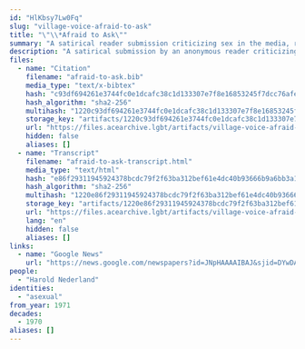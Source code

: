 ```yaml
---
id: "HlKbsy7Lw0Fq"
slug: "village-voice-afraid-to-ask"
title: "\"\\*Afraid to Ask\""
summary: "A satirical reader submission criticizing sex in the media, responding to an article on asexuality"
description: "A satirical submission by an anonymous reader criticizing sex in the media, responding to an article on asexuality written by Harold Nederland in the previous issue of *Village Voice*"
files:
  - name: "Citation"
    filename: "afraid-to-ask.bib"
    media_type: "text/x-bibtex"
    hash: "c93df694261e3744fc0e1dcafc38c1d133307e7f8e16853245f7dcc76afeda91"
    hash_algorithm: "sha2-256"
    multihash: "1220c93df694261e3744fc0e1dcafc38c1d133307e7f8e16853245f7dcc76afeda91"
    storage_key: "artifacts/1220c93df694261e3744fc0e1dcafc38c1d133307e7f8e16853245f7dcc76afeda91"
    url: "https://files.acearchive.lgbt/artifacts/village-voice-afraid-to-ask/afraid-to-ask.bib"
    hidden: false
    aliases: []
  - name: "Transcript"
    filename: "afraid-to-ask-transcript.html"
    media_type: "text/html"
    hash: "e86f29311945924378bcdc79f2f63ba312bef61e4dc40b93666b9a6bb3a1158a"
    hash_algorithm: "sha2-256"
    multihash: "1220e86f29311945924378bcdc79f2f63ba312bef61e4dc40b93666b9a6bb3a1158a"
    storage_key: "artifacts/1220e86f29311945924378bcdc79f2f63ba312bef61e4dc40b93666b9a6bb3a1158a"
    url: "https://files.acearchive.lgbt/artifacts/village-voice-afraid-to-ask/afraid-to-ask-transcript.html"
    lang: "en"
    hidden: false
    aliases: []
links:
  - name: "Google News"
    url: "https://news.google.com/newspapers?id=JNpHAAAAIBAJ&sjid=DYwDAAAAIBAJ&pg=4828%2C3223516"
people:
  - "Harold Nederland"
identities:
  - "asexual"
from_year: 1971
decades:
  - 1970
aliases: []
---
```

